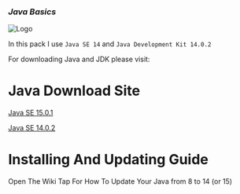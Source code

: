 ###  *Java Basics*
![Logo](https://www.oracle.com/a/ocom/img/hp11-intl-java-logo.jpg) 

In this pack I use `Java SE 14` and `Java Development Kit 14.0.2`

For downloading Java and JDK please visit: 
# Java Download Site
[Java SE 15.0.1](https://www.oracle.com/java/technologies/javase/jdk15-archive-downloads.html)

[Java SE 14.0.2](https://www.oracle.com/java/technologies/javase/jdk14-archive-downloads.html)

# Installing And Updating Guide
 Open The Wiki Tap For How To Update Your Java from 8 to 14 (or 15)
 
